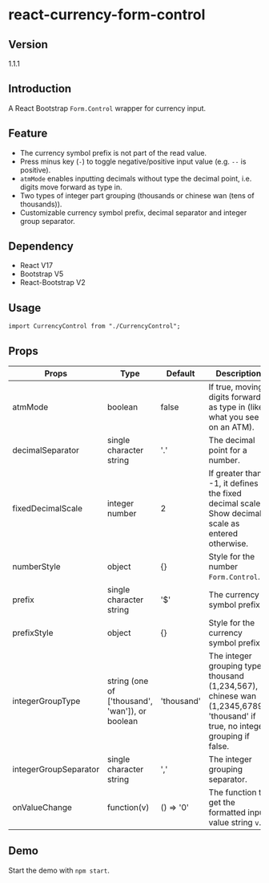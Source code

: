 # react-currency-form-control

## Version
1.1.1

## Introduction
A React Bootstrap `Form.Control` wrapper for currency input.

## Feature
- The currency symbol prefix is not part of the read value.
- Press minus key (`-`) to toggle negative/positive input value (e.g. `--` is positive).
- `atmMode` enables inputting decimals without type the decimal point, i.e. digits move forward as type in.
- Two types of integer part grouping (thousands or chinese wan (tens of thousands)).
- Customizable currency symbol prefix, decimal separator and integer group separator.

## Dependency
- React V17
- Bootstrap V5
- React-Bootstrap V2

## Usage
```
import CurrencyControl from "./CurrencyControl";
```

## Props
| Props | Type | Default | Description |
| ----------- | ----------- | ----------- | ----------- |
| atmMode | boolean | false | If true, moving digits forward as type in (like what you see on an ATM). |
| decimalSeparator | single character string | '.' | The decimal point for a number. |
| fixedDecimalScale | integer number | 2 | If greater than -1, it defines the fixed decimal scale. Show decimal scale as entered otherwise. |
| numberStyle | object | {} | Style for the number `Form.Control`. |
| prefix | single character string | '$' | The currency symbol prefix. |
| prefixStyle | object | {} | Style for the currency symbol prefix. |
| integerGroupType | string (one of ['thousand', 'wan']), or boolean | 'thousand' | The integer grouping type: thousand (1,234,567), chinese wan (1,2345,6789). 'thousand' if true, no integer grouping if false. |
| integerGroupSeparator | single character string | ',' | The integer grouping separator. |
| onValueChange | function(v) | () => '0' | The function to get the formatted input value string `v`. |

## Demo
Start the demo with `npm start`.
